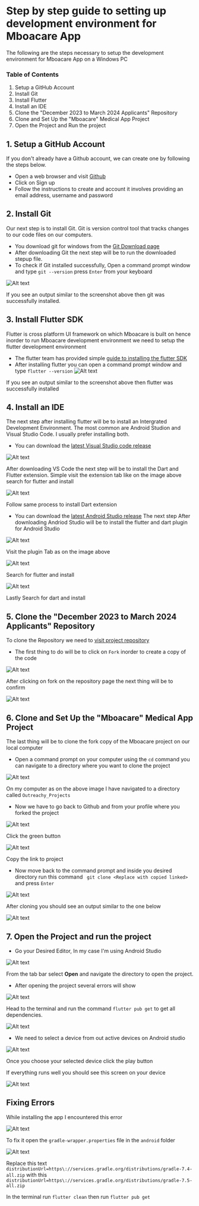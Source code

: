 # Step by step guide to setting up development environment for Mboacare App

The following are the steps necessary to setup the development environment for Mboacare App on a Windows PC

### Table of Contents
1. Setup a GitHub Account
2. Install Git
3. Install Flutter
4. Install an IDE
5. Clone the "December 2023 to March 2024 Applicants" Repository
6. Clone and Set Up the "Mboacare" Medical App Project
7. Open the Project and Run the project
 

## 1. Setup a GitHub Account
If you don't already have a Github account, we can create one by following the steps below.
+ Open a web browser and visit [Github](https://github.com/)
+ Click on Sign up
+ Follow the instructions to create and account it involves providing an email address, username and password

## 2. Install Git 
Our next step is to install Git. Git is version control tool that tracks changes to our code files on our computers. 
+ You download git for windows from the [Git Download page](https://git-scm.com/downloads)
+ After downloading Git the next step will be to run the downloaded stepup file. 
+ To check if Git installed successfully, Open a command prompt window and type 
``` git --version ``` press ``` Enter ``` from your keyboard

![Alt text](images/image.png) 

If you see an output similar to the screenshot above then git was successfully installed.

## 3. Install Flutter SDK
Flutter is cross platform UI framework on which Mboacare is built on hence inorder to run Mboacare development environment we need to setup the flutter development environment
+ The flutter team has provided simple [guide to installing the flutter SDK](https://docs.flutter.dev/get-started/install) 
+ After installing flutter you can open a command prompt window and type ``` flutter --version ```
![Alt text](images/image-1.png)

If you see an output similar to the screenshot above then flutter was successfully installed

## 4. Install an IDE
The next step after installing flutter will be to install an Intergrated Development Environment. The most common are Android Studion and Visual Studio Code. I usually prefer installing both.
+ You can download the [latest Visual Studio code release](https://code.visualstudio.com/)

![Alt text](images/image-2.png)

After downloading VS Code the next step will be to install the Dart and Flutter extension. Simple visit the extension tab like on the image above search for flutter and install 

![Alt text](images/image-3.png)

Follow same process to install Dart extension

+ You can download the [latest Android Studio release](https://www.googleadservices.com/pagead/aclk?sa=L&ai=DChcSEwie18r319iBAxXKi2gJHZHFBAMYABAAGgJ3Zg&gclid=Cj0KCQjw1OmoBhDXARIsAAAYGSG3udihx4f1BVV5XeSEabD9HN4T--qKqCQntTVRsxf6RBZEhDRESuUaAqPgEALw_wcB&ohost=www.google.com&cid=CAESVuD26-E7vK7m8Xu5bvm6zQl96aA8U9oToxoNqA8Fds5BbdD5kkEVI7NgsMobYBLxcGEknZktp9AUhaTE5sidytBHB2mYqOO-z32RNYVMqtbvRuAykFTo&sig=AOD64_1VeHsWC0upgYBovHc2v_NBTIeUdw&q&adurl&ved=2ahUKEwiYvcX319iBAxXWU6QEHcHwDC8Q0Qx6BAgGEAE)
The next step After downloading Andriod Studio will be to install the flutter and dart plugin for Android Studio

![Alt text](images/image-5.png)

Visit the plugin Tab as on the image above

![Alt text](images/image-4.png)

Search for flutter and install 

![Alt text](images/image-6.png)

Lastly Search for dart and install

## 5. Clone the "December 2023 to March 2024 Applicants" Repository
To clone the Repository we need to [visit project repository](https://github.com/AnishaSingh0118/Mboacare)
+ The first thing to do will be to click on ``` Fork ``` inorder to create a copy of the code 

![Alt text](images/image-7.png)

After clicking on fork on the repository page the next thing will be to confirm

![Alt text](images/image-8.png)

## 6. Clone and Set Up the "Mboacare" Medical App Project
The last thing will be to clone the fork copy of the Mboacare project on our local computer 
+ Open a command prompt on your computer using the ``` cd ``` command you can navigate to a directory where you want to clone the project

![Alt text](images/image-9.png)

On my computer as on the above image I have navigated to a directory called ```Outreachy_Projects```
+ Now we have to go back to Github and from your profile where you forked the project 

![Alt text](images/image-10.png)

Click the green button

![Alt text](images/image-11.png)

Copy the link to project

+ Now move back to the command prompt and inside you desired directory run this command ``` git clone <Replace with copied linked>``` and press ``` Enter ```

![Alt text](images/image-12.png)

After cloning you should see an output similar to the one below 


![Alt text](images/image-13.png)

## 7. Open the Project and run the project
+ Go your Desired Editor, In my case I'm using Android Studio

![Alt text](images/image-14.png)

From the tab bar select **Open** and navigate the directory to open the project. 

+ After opening the project several errors will show 

![Alt text](images/image-15.png)

Head to the terminal and run the command ``` flutter pub get ``` to get all dependencies.

![Alt text](images/image-16.png)

+ We need to select a device from out active devices on Android studio 

![Alt text](images/image-17.png)

Once you choose your selected device click the play button

If everything runs well you should see this screen on your device 

![Alt text](images/image-35.png)

## Fixing Errors 
While installing the app I encountered this error 

![Alt text](images/image-18.png)

To fix it open the ` gradle-wrapper.properties ` file in the ` android ` folder 

![Alt text](images/image-36.png)

Replace this text ` distributionUrl=https\://services.gradle.org/distributions/gradle-7.4-all.zip ` with this ` distributionUrl=https\://services.gradle.org/distributions/gradle-7.5-all.zip `

In the terminal run ` flutter clean ` then run ` flutter pub get `